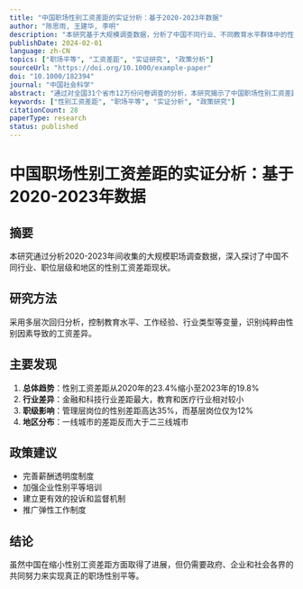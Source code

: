 ```yaml
---
title: "中国职场性别工资差距的实证分析：基于2020-2023年数据"
author: "陈思雨, 王建华, 李明"
description: "本研究基于大规模调查数据，分析了中国不同行业、不同教育水平群体中的性别工资差距现状。研究发现，尽管近年来差距有所缩小，但在高级管理岗位上仍存在显著的性别不平等。研究提出了政策建议和企业改进措施。"
publishDate: 2024-02-01
language: zh-CN
topics: ["职场平等", "工资差距", "实证研究", "政策分析"]
sourceUrl: "https://doi.org/10.1000/example-paper"
doi: "10.1000/182394"
journal: "中国社会科学"
abstract: "通过对全国31个省市12万份问卷调查的分析，本研究揭示了中国职场性别工资差距的现状与变化趋势。"
keywords: ["性别工资差距", "职场平等", "实证分析", "政策研究"]
citationCount: 28
paperType: research
status: published
---
```


# 中国职场性别工资差距的实证分析：基于2020-2023年数据

## 摘要

本研究通过分析2020-2023年间收集的大规模职场调查数据，深入探讨了中国不同行业、职位层级和地区的性别工资差距现状。

## 研究方法

采用多层次回归分析，控制教育水平、工作经验、行业类型等变量，识别纯粹由性别因素导致的工资差异。

## 主要发现

1. **总体趋势**：性别工资差距从2020年的23.4%缩小至2023年的19.8%
2. **行业差异**：金融和科技行业差距最大，教育和医疗行业相对较小
3. **职级影响**：管理层岗位的性别差距高达35%，而基层岗位仅为12%
4. **地区分布**：一线城市的差距反而大于二三线城市

## 政策建议

- 完善薪酬透明度制度
- 加强企业性别平等培训
- 建立更有效的投诉和监督机制
- 推广弹性工作制度

## 结论

虽然中国在缩小性别工资差距方面取得了进展，但仍需要政府、企业和社会各界的共同努力来实现真正的职场性别平等。